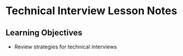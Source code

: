 # Technical Interview Lesson Notes

## Learning Objectives

- Review strategies for technical interviews
